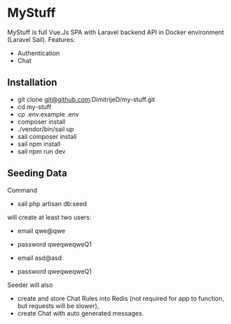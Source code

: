 # MyStuff

MyStuff is full Vue.Js SPA with Laravel backend API in Docker environment (Laravel Sail). 
Features: 
- Authentication 
- Chat

## Installation

- git clone git@github.com:DimitrijeD/my-stuff.git
- cd my-stuff
- cp .env.example .env
- composer install
- ./vendor/bin/sail up
- sail composer install
- sail npm install 
- sail npm run dev

## Seeding Data

Command

- sail php artisan db:seed

will create at least two users:
- email qwe@qwe
- password qweqweqweQ1

- email asd@asd
- password qweqweqweQ1

Seeder will also 
- create and store Chat Rules into Redis (not required for app to function, but requests will be slower),
- create Chat with auto generated messages.